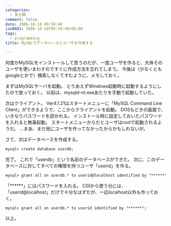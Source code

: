 ```yaml
---
categories:
  - 未分類
comment: false
date: 2006-10-18 09:50:48
iso8601: 2006-10-18T09:50:48+09:00
tags:
  - programming
title: MySQLでデータベースとユーザを作成する

---
```


何度かMySQLをインストールして思うのだが、一度ユーザを作ると、大体そのユーザを使いまわすのですぐに作成方法を忘れてしまう。
今後は（少なくともgoogleとかで）検索しなくてすむように、メモしておく。

まずはMySQLサーバを起動。
とりあえずWindows起動時に起動するようにしたので放っておく。
以前は、mysqld-nt.exeあたりを手動で起動していた。

次はクライアント。
Ver4.1.21はスタートメニューに「MySQL Command Line Client」ができるようで、ここからクライアントを起動。
DOSもどきの画面で、いきなりパスワードを訊かれる。
インストール時に設定しておいたパスワードを入れると無事起動。
スタートメニューからだとユーザはrootで起動されるようだ。
…まあ、まだ他にユーザを作ってなかったからかもしれないが。

さて、次はデータベースを作成する。

```default
mysql> create database userdb;
```

完了。
これで「userdb」という名前のデータベースができた。
次に、このデータベースに対してすべての権限を持つユーザ「userid」を作る。

```default
mysql> grant all on userdb.* to userid@localhost identified by "******";
```

「******」にはパスワードを入れる。
CGIから使う分には、「userid@localhost」だけで十分なはずだが、一応localhost以外も作っておく。

```default
mysql> grant all on userdb.* to userid identified by "******";
```

以上。

